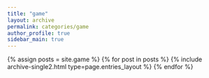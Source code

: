 ```yaml
---
title: "game"
layout: archive
permalink: categories/game
author_profile: true
sidebar_main: true
---
```


{% assign posts = site.game %}
{% for post in posts %} {% include archive-single2.html type=page.entries_layout %} {% endfor %}